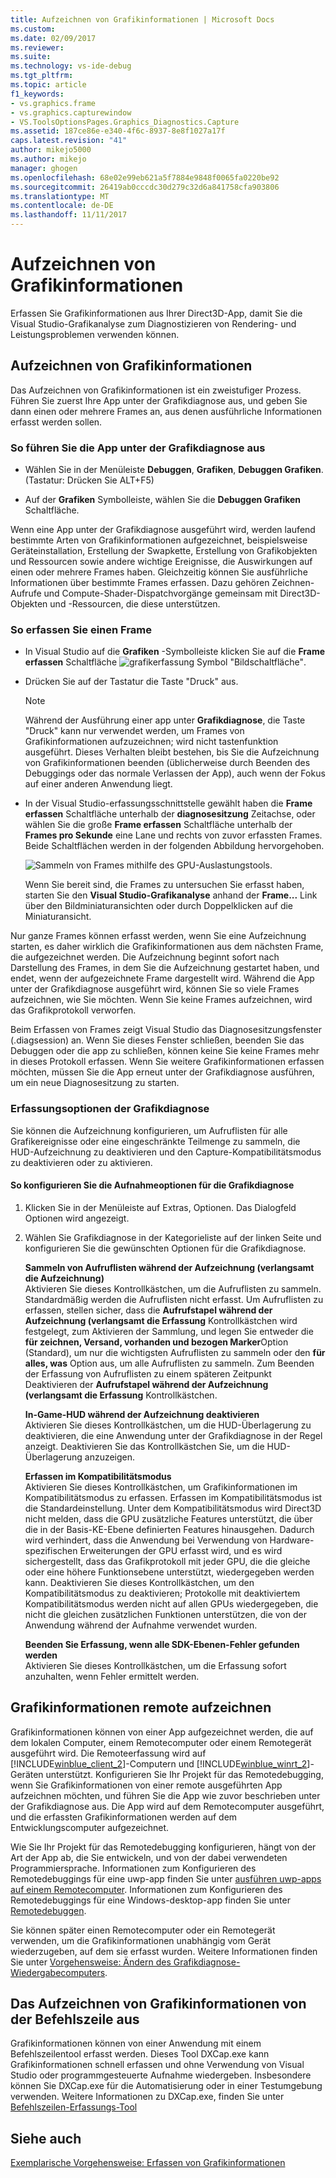 ```yaml
---
title: Aufzeichnen von Grafikinformationen | Microsoft Docs
ms.custom: 
ms.date: 02/09/2017
ms.reviewer: 
ms.suite: 
ms.technology: vs-ide-debug
ms.tgt_pltfrm: 
ms.topic: article
f1_keywords:
- vs.graphics.frame
- vs.graphics.capturewindow
- VS.ToolsOptionsPages.Graphics_Diagnostics.Capture
ms.assetid: 187ce86e-e340-4f6c-8937-8e8f1027a17f
caps.latest.revision: "41"
author: mikejo5000
ms.author: mikejo
manager: ghogen
ms.openlocfilehash: 68e02e99eb621a5f7884e9848f0065fa0220be92
ms.sourcegitcommit: 26419ab0cccdc30d279c32d6a841758cfa903806
ms.translationtype: MT
ms.contentlocale: de-DE
ms.lasthandoff: 11/11/2017
---
```

# <a name="capturing-graphics-information"></a>Aufzeichnen von Grafikinformationen
Erfassen Sie Grafikinformationen aus Ihrer Direct3D-App, damit Sie die Visual Studio-Grafikanalyse zum Diagnostizieren von Rendering- und Leistungsproblemen verwenden können.  
  
## <a name="capturing-graphics-information"></a>Aufzeichnen von Grafikinformationen  
 Das Aufzeichnen von Grafikinformationen ist ein zweistufiger Prozess. Führen Sie zuerst Ihre App unter der Grafikdiagnose aus, und geben Sie dann einen oder mehrere Frames an, aus denen ausführliche Informationen erfasst werden sollen.  
  
### <a name="to-run-your-app-under-graphics-diagnostics"></a>So führen Sie die App unter der Grafikdiagnose aus  
  
-   Wählen Sie in der Menüleiste **Debuggen**, **Grafiken**, **Debuggen Grafiken**. (Tastatur: Drücken Sie ALT+F5)  
  
-   Auf der **Grafiken** Symbolleiste, wählen Sie die **Debuggen Grafiken** Schaltfläche.  
  
 Wenn eine App unter der Grafikdiagnose ausgeführt wird, werden laufend bestimmte Arten von Grafikinformationen aufgezeichnet, beispielsweise Geräteinstallation, Erstellung der Swapkette, Erstellung von Grafikobjekten und Ressourcen sowie andere wichtige Ereignisse, die Auswirkungen auf einen oder mehrere Frames haben. Gleichzeitig können Sie ausführliche Informationen über bestimmte Frames erfassen. Dazu gehören Zeichnen-Aufrufe und Compute-Shader-Dispatchvorgänge gemeinsam mit Direct3D-Objekten und -Ressourcen, die diese unterstützen.  
  
### <a name="to-capture-a-frame"></a>So erfassen Sie einen Frame  
  
-   In Visual Studio auf die **Grafiken** -Symbolleiste klicken Sie auf die **Frame erfassen** Schaltfläche ![grafikerfassung Symbol "Bildschaltfläche"](media/debuggingdirectxgraphics.png "DebuggingDirectXGraphics").  
  
-   Drücken Sie auf der Tastatur die Taste "Druck" aus.
  
    > [!NOTE]
    >  Während der Ausführung einer app unter **Grafikdiagnose**, die Taste "Druck" kann nur verwendet werden, um Frames von Grafikinformationen aufzuzeichnen; wird nicht tastenfunktion ausgeführt. Dieses Verhalten bleibt bestehen, bis Sie die Aufzeichnung von Grafikinformationen beenden (üblicherweise durch Beenden des Debuggings oder das normale Verlassen der App), auch wenn der Fokus auf einer anderen Anwendung liegt.  
  
-   In der Visual Studio-erfassungsschnittstelle gewählt haben die **Frame erfassen** Schaltfläche unterhalb der **diagnosesitzung** Zeitachse, oder wählen Sie die große **Frame erfassen** Schaltfläche unterhalb der **Frames pro Sekunde** eine Lane und rechts von zuvor erfassten Frames. Beide Schaltflächen werden in der folgenden Abbildung hervorgehoben.  
  
     ![Sammeln von Frames mithilfe des GPU-Auslastungstools.](media/pix_gpu_usage_tool_capture_frame.png)  
  
     Wenn Sie bereit sind, die Frames zu untersuchen Sie erfasst haben, starten Sie den **Visual Studio-Grafikanalyse** anhand der **Frame...**  Link über den Bildminiaturansichten oder durch Doppelklicken auf die Miniaturansicht.  
  
 Nur ganze Frames können erfasst werden, wenn Sie eine Aufzeichnung starten, es daher wirklich die Grafikinformationen aus dem nächsten Frame, die aufgezeichnet werden. Die Aufzeichnung beginnt sofort nach Darstellung des Frames, in dem Sie die Aufzeichnung gestartet haben, und endet, wenn der aufgezeichnete Frame dargestellt wird. Während die App unter der Grafikdiagnose ausgeführt wird, können Sie so viele Frames aufzeichnen, wie Sie möchten. Wenn Sie keine Frames aufzeichnen, wird das Grafikprotokoll verworfen.  
  
 Beim Erfassen von Frames zeigt Visual Studio das Diagnosesitzungsfenster (.diagsession) an. Wenn Sie dieses Fenster schließen, beenden Sie das Debuggen oder die app zu schließen, können keine Sie keine Frames mehr in dieses Protokoll erfassen. Wenn Sie weitere Grafikinformationen erfassen möchten, müssen Sie die App erneut unter der Grafikdiagnose ausführen, um ein neue Diagnosesitzung zu starten.  
  
### <a name="graphics-diagnostics-capture-options"></a>Erfassungsoptionen der Grafikdiagnose  
 Sie können die Aufzeichnung konfigurieren, um Aufruflisten für alle Grafikereignisse oder eine eingeschränkte Teilmenge zu sammeln, die HUD-Aufzeichnung zu deaktivieren und den Capture-Kompatibilitätsmodus zu deaktivieren oder zu aktivieren.  
  
#### <a name="to-configure-graphics-diagnostics-capture-options"></a>So konfigurieren Sie die Aufnahmeoptionen für die Grafikdiagnose  
  
1.  Klicken Sie in der Menüleiste auf Extras, Optionen. Das Dialogfeld Optionen wird angezeigt.  
  
2.  Wählen Sie Grafikdiagnose in der Kategorieliste auf der linken Seite und konfigurieren Sie die gewünschten Optionen für die Grafikdiagnose.  
  
     **Sammeln von Aufruflisten während der Aufzeichnung (verlangsamt die Aufzeichnung)**  
     Aktivieren Sie dieses Kontrollkästchen, um die Aufruflisten zu sammeln. Standardmäßig werden die Aufruflisten nicht erfasst. Um Aufruflisten zu erfassen, stellen sicher, dass die **Aufrufstapel während der Aufzeichnung (verlangsamt die Erfassung** Kontrollkästchen wird festgelegt, zum Aktivieren der Sammlung, und legen Sie entweder die **für zeichnen, Versand, vorhanden und bezogen Marker**Option (Standard), um nur die wichtigsten Aufruflisten zu sammeln oder den **für alles, was** Option aus, um alle Aufruflisten zu sammeln. Zum Beenden der Erfassung von Aufruflisten zu einem späteren Zeitpunkt Deaktivieren der **Aufrufstapel während der Aufzeichnung (verlangsamt die Erfassung** Kontrollkästchen.  
  
     **In-Game-HUD während der Aufzeichnung deaktivieren**  
     Aktivieren Sie dieses Kontrollkästchen, um die HUD-Überlagerung zu deaktivieren, die eine Anwendung unter der Grafikdiagnose in der Regel anzeigt. Deaktivieren Sie das Kontrollkästchen Sie, um die HUD-Überlagerung anzuzeigen.  
  
     **Erfassen im Kompatibilitätsmodus**  
     Aktivieren Sie dieses Kontrollkästchen, um Grafikinformationen im Kompatibilitätsmodus zu erfassen. Erfassen im Kompatibilitätsmodus ist die Standardeinstellung. Unter dem Kompatibilitätsmodus wird Direct3D nicht melden, dass die GPU zusätzliche Features unterstützt, die über die in der Basis-KE-Ebene definierten Features hinausgehen. Dadurch wird verhindert, dass die Anwendung bei Verwendung von Hardware-spezifischen Erweiterungen der GPU erfasst wird, und es wird sichergestellt, dass das Grafikprotokoll mit jeder GPU, die die gleiche oder eine höhere Funktionsebene unterstützt, wiedergegeben werden kann. Deaktivieren Sie dieses Kontrollkästchen, um den Kompatibilitätsmodus zu deaktivieren; Protokolle mit deaktiviertem Kompatibilitätsmodus werden nicht auf allen GPUs wiedergegeben, die nicht die gleichen zusätzlichen Funktionen unterstützen, die von der Anwendung während der Aufnahme verwendet wurden.  
  
     **Beenden Sie Erfassung, wenn alle SDK-Ebenen-Fehler gefunden werden**  
     Aktivieren Sie dieses Kontrollkästchen, um die Erfassung sofort anzuhalten, wenn Fehler ermittelt werden.  
  
## <a name="capturing-graphics-information-remotely"></a>Grafikinformationen remote aufzeichnen  
 Grafikinformationen können von einer App aufgezeichnet werden, die auf dem lokalen Computer, einem Remotecomputer oder einem Remotegerät ausgeführt wird. Die Remoteerfassung wird auf [!INCLUDE[winblue_client_2](../includes/winblue_client_2_md.md)]-Computern und [!INCLUDE[winblue_winrt_2](../includes/winblue_winrt_2_md.md)]-Geräten unterstützt. Konfigurieren Sie Ihr Projekt für das Remotedebugging, wenn Sie Grafikinformationen von einer remote ausgeführten App aufzeichnen möchten, und führen Sie die App wie zuvor beschrieben unter der Grafikdiagnose aus. Die App wird auf dem Remotecomputer ausgeführt, und die erfassten Grafikinformationen werden auf dem Entwicklungscomputer aufgezeichnet.  
  
 Wie Sie Ihr Projekt für das Remotedebugging konfigurieren, hängt von der Art der App ab, die Sie entwickeln, und von der dabei verwendeten Programmiersprache. Informationen zum Konfigurieren des Remotedebuggings für eine uwp-app finden Sie unter [ausführen uwp-apps auf einem Remotecomputer](../run-windows-store-apps-on-a-remote-machine.md). Informationen zum Konfigurieren des Remotedebuggings für eine Windows-desktop-app finden Sie unter [Remotedebuggen](../remote-debugging.md).  
  
 Sie können später einen Remotecomputer oder ein Remotegerät verwenden, um die Grafikinformationen unabhängig vom Gerät wiederzugeben, auf dem sie erfasst wurden. Weitere Informationen finden Sie unter [Vorgehensweise: Ändern des Grafikdiagnose-Wiedergabecomputers](how-to-change-the-graphics-diagnostics-playback-machine.md).  
  
## <a name="capturing-graphics-information-from-the-command-line"></a>Das Aufzeichnen von Grafikinformationen von der Befehlszeile aus  
 Grafikinformationen können von einer Anwendung mit einem Befehlszeilentool erfasst werden. Dieses Tool DXCap.exe kann Grafikinformationen schnell erfassen und ohne Verwendung von Visual Studio oder programmgesteuerte Aufnahme wiedergeben. Insbesondere können Sie DXCap.exe für die Automatisierung oder in einer Testumgebung verwenden. Weitere Informationen zu DXCap.exe, finden Sie unter [Befehlszeilen-Erfassungs-Tool](command-line-capture-tool.md)  
  
## <a name="see-also"></a>Siehe auch  
 [Exemplarische Vorgehensweise: Erfassen von Grafikinformationen](walkthrough-capturing-graphics-information.md)